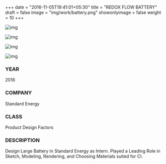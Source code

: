 +++
date = "2016-11-05T19:41:01+05:30"
title = "REDOX FLOW BATTERY"
draft = false
image = "img/work/battery.png"
showonlyimage = false
weight = 10
+++

<!--more-->

![img](../../img/work/battery.png)

![img](../../img/work/battery0.png)

![img](../../img/work/battery1.png)

![img](../../img/work/battery2.png)


### YEAR 

2016

### COMPANY

Standard Energy

### CLASS

Product Design Factors

### DESCRIPTION

Design Large Battery in Standard Energy as Intern. Played a Leading Role in Sketch, Modeling, Rendering, and Choosing Materials suited for CI.
